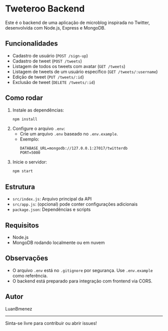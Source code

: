 # Tweteroo Backend

Este é o backend de uma aplicação de microblog inspirada no Twitter, desenvolvida com Node.js, Express e MongoDB.

## Funcionalidades
- Cadastro de usuário (`POST /sign-up`)
- Cadastro de tweet (`POST /tweets`)
- Listagem de todos os tweets com avatar (`GET /tweets`)
- Listagem de tweets de um usuário específico (`GET /tweets/:username`)
- Edição de tweet (`PUT /tweets/:id`)
- Exclusão de tweet (`DELETE /tweets/:id`)

## Como rodar
1. Instale as dependências:
   ```bash
   npm install
   ```
2. Configure o arquivo `.env`:
   - Crie um arquivo `.env` baseado no `.env.example`.
   - Exemplo:
     ```env
     DATABASE_URL=mongodb://127.0.0.1:27017/twitterdb
     PORT=5000
     ```
3. Inicie o servidor:
   ```bash
   npm start
   ```

## Estrutura
- `src/index.js`: Arquivo principal da API
- `src/app.js`: (opcional) pode conter configurações adicionais
- `package.json`: Dependências e scripts

## Requisitos
- Node.js
- MongoDB rodando localmente ou em nuvem

## Observações
- O arquivo `.env` está no `.gitignore` por segurança. Use `.env.example` como referência.
- O backend está preparado para integração com frontend via CORS.

## Autor
LuanBmenez

---
Sinta-se livre para contribuir ou abrir issues!
